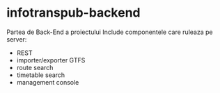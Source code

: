 # infotranspub-backend
Partea de Back-End a proiectului
Include componentele care ruleaza pe server:
* REST
* importer/exporter GTFS
* route search
* timetable search
* management console
